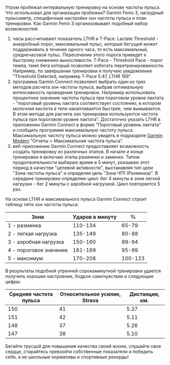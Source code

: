 Утром пробежал интервальную тренировку на основе частоты пульса. Что использовал для организации пробежки? Garmin Fenix 3, нагрудный пульсометр, специфичные настройки зон частоты пульса и план тренировки. Как Garmin Fenix 3 организовывает подобный набор возможностей:

1. часы рассчитывают показатель LTHR и T-Pace. Lactate Threshold - анаэробный порог, максимальный пульс, которые бегущий может поддерживать в течение одного часа, то есть максимальный, среднечасовой пульс. Пересечение этого порога приведет к быстрому снижению выносливости. T-Pace - Threshold Pace - порог темпа, темп бега который позволяет избегать перетренированности. Например, по завершении тренировки я получаю уведомление "Threshold Detected, например T-Pace 5:47, LTHR 169".
2. программа Garmin Connect позволяют выбрать один из трех методов расчета зон частоты пульса, выбрав оптимальную интенсивность проведения тренировок. Например использовать процентное значение частоты пульса при пороговом уровне лактата - "пороговый уровень лактата соответствует состоянию, в котором молочная кислота в теле накапливается быстрее, чем вымывается. В этом методе для расчета зон тренировки используются частота пульса при пороговом уровне лактата". Достаточно указать LTHR в приложении Garmin Connect в форме "Пороговый уровень лактата" и сообщить программе максимальную частоту пульса. Максимальную частоту пульса можно увидеть в подразделе <a href="https://connect.garmin.com/" rel="noopener" target="_blank">Garmin Modern</a> "Отчеты > Максимальная частота пульса".
3. веб-приложение Garmin Connect предоставляет возможность создать тренировку из различных этапов. В начале и конце тренировки я включаю этапы разминки и заминки. Типом продолжительности выбираю время в 5 минут, указываю этот период в качестве "целевой активности", выстанавляя тип цели "Зона частоты пульса" и определяя цель "Зона ЧП1 (Разминка)". В середине тренировки определяю цикл: бег 4 минуты в зоне легкой нагрузки - бег 2 минуты с аэробной нагрузкой. Цикл повторяется 5 раз.

На основе LTHR и максимального пульса Garmin Connect строит таблицу пяти зон частоты пульса:

| Зона                   | Ударов в минуту | %       |
| ---------------------- | --------------- | ------- |
| 1 - разминка           | 110-134         | 65-79   |
| 2 - легкая нагрузка    | 135-149         | 80-88   |
| 3 - аэробная нагрузка  | 150-160         | 89-94   |
| 4 - пороговое значение | 161-169         | 95-99   |
| 5 - максимум           | 170-208         | 100-123 |

В результаты подобной утренней сорокаминутной тренировки удается получить хорошее настроение, бодрое самочувствие и следующие цифры:

| Средняя частота пульса | Относительное усилие, Strava | Дистанция, км. |
| ---------------------- | ---------------------------- | -------------- |
| 150                    | 41                           | 5.37           |
| 151                    | 42                           | 5.11           |
| 148                    | 37                           | 5.26           |
| 147                    | 38                           | 5.10           |

Бегайте трусцой для повышения качества своей жизни, слушайте свое сердце, старайтесь превзойти собственные показатели и победить себя, а не школьные нормативы и спортивные рекорды!